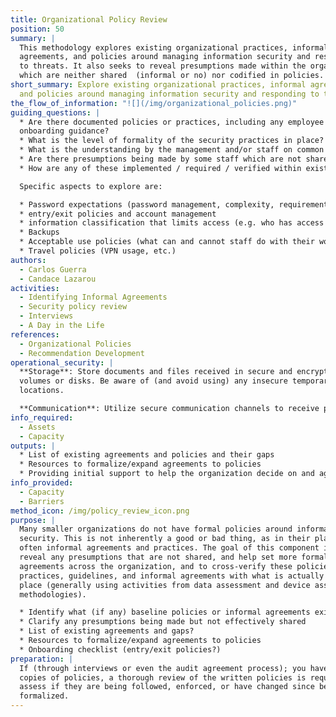 ```yaml
---
title: Organizational Policy Review
position: 50
summary: |
  This methodology explores existing organizational practices, informal
  agreements, and policies around managing information security and responding
  to threats. It also seeks to reveal presumptions made within the organization
  which are neither shared  (informal or no) nor codified in policies.
short_summary: Explore existing organizational practices, informal agreements,
  and policies around managing information security and responding to threats.
the_flow_of_information: "![](/img/organizational_policies.png)"
guiding_questions: |
  * Are there documented policies or practices, including any employee
  onboarding guidance?
  * What is the level of formality of the security practices in place? are verbal conventions, written documents or something in between?
  * What is the understanding by the management and/or staff on common security practices?
  * Are there presumptions being made by some staff which are not shared?
  * How are any of these implemented / required / verified within existing organizational practice?

  Specific aspects to explore are:

  * Password expectations (password management, complexity, requirements
  * entry/exit policies and account management
  * information classification that limits access (e.g. who has access to financial data? partner data?)
  * Backups
  * Acceptable use policies (what can and cannot staff do with their work devices)
  * Travel policies (VPN usage, etc.)
authors:
  - Carlos Guerra
  - Candace Lazarou
activities:
  - Identifying Informal Agreements
  - Security policy review
  - Interviews
  - A Day in the Life
references:
  - Organizational Policies
  - Recommendation Development
operational_security: |
  **Storage**: Store documents and files received in secure and encrypted
  volumes or disks. Be aware of (and avoid using) any insecure temporary
  locations.

  **Communication**: Utilize secure communication channels to receive policies and discuss them.
info_required:
  - Assets
  - Capacity
outputs: |
  * List of existing agreements and policies and their gaps
  * Resources to formalize/expand agreements to policies
  * Providing initial support to help the organization decide on and agree to baseline guidance around critical digital security controls, such as an Onboarding checklist, entry/exit policies, etc
info_provided:
  - Capacity
  - Barriers
method_icon: /img/policy_review_icon.png
purpose: |
  Many smaller organizations do not have formal policies around information
  security. This is not inherently a good or bad thing, as in their place are
  often informal agreements and practices. The goal of this component is to
  reveal any presumptions that are not shared, and help set more formalized
  agreements across the organization, and to cross-verify these policies,
  practices, guidelines, and informal agreements with what is actually taking
  place (generally using activities from data assessment and device assessment
  methodologies).

  * Identify what (if any) baseline policies or informal agreements exist to respond to common information security and business continuity challenges
  * Clarify any presumptions being made but not effectively shared
  * List of existing agreements and gaps?
  * Resources to formalize/expand agreements to policies
  * Onboarding checklist (entry/exit policies?)
preparation: |
  If (through interviews or even the audit agreement process); you have received
  copies of policies, a thorough review of the written policies is required to
  assess if they are being followed, enforced, or have changed since being
  formalized.
---
```

